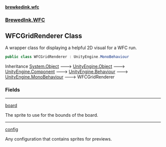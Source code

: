 #### [brewkedink.wfc](index.md 'index')
### [BrewedInk.WFC](BrewedInk_WFC.md 'BrewedInk.WFC')
## WFCGridRenderer Class
A wrapper class for displaying a helpful 2D visual for a WFC run.  
```csharp
public class WFCGridRenderer : UnityEngine.MonoBehaviour
```

Inheritance [System.Object](https://docs.microsoft.com/en-us/dotnet/api/System.Object 'System.Object') &#129106; [UnityEngine.Object](https://docs.microsoft.com/en-us/dotnet/api/UnityEngine.Object 'UnityEngine.Object') &#129106; [UnityEngine.Component](https://docs.microsoft.com/en-us/dotnet/api/UnityEngine.Component 'UnityEngine.Component') &#129106; [UnityEngine.Behaviour](https://docs.microsoft.com/en-us/dotnet/api/UnityEngine.Behaviour 'UnityEngine.Behaviour') &#129106; [UnityEngine.MonoBehaviour](https://docs.microsoft.com/en-us/dotnet/api/UnityEngine.MonoBehaviour 'UnityEngine.MonoBehaviour') &#129106; WFCGridRenderer  
### Fields

***
[board](WFCGridRenderer_board.md 'BrewedInk.WFC.WFCGridRenderer.board')

The sprite to use for the bounds of the board.  

***
[config](WFCGridRenderer_config.md 'BrewedInk.WFC.WFCGridRenderer.config')

Any configuration that contains sprites for previews.   
